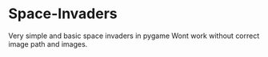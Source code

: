 # Space-Invaders
Very simple and basic space invaders in pygame
Wont work without correct image path and images.
